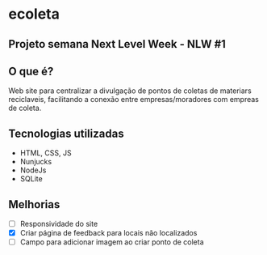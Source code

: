 # ecoleta

## Projeto semana Next Level Week - NLW #1

## O que é?

Web site para centralizar a divulgação de pontos de coletas de materiars reciclaveis, facilitando a conexão entre empresas/moradores com empreas de coleta. 

## Tecnologias utilizadas

* HTML, CSS, JS
* Nunjucks
* NodeJs
* SQLite

## Melhorias

- [ ] Responsividade do site
- [x] Criar página de feedback para locais não localizados
- [ ] Campo para adicionar imagem ao criar ponto de coleta
